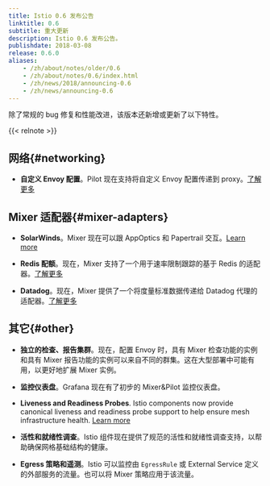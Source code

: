 ```yaml
---
title: Istio 0.6 发布公告
linktitle: 0.6
subtitle: 重大更新
description: Istio 0.6 发布公告。
publishdate: 2018-03-08
release: 0.6.0
aliases:
    - /zh/about/notes/older/0.6
    - /zh/about/notes/0.6/index.html
    - /zh/news/2018/announcing-0.6
    - /zh/news/announcing-0.6
---
```


除了常规的 bug 修复和性能改进，该版本还新增或更新了以下特性。

{{< relnote >}}

## 网络{#networking}

- **自定义 Envoy 配置**。Pilot 现在支持将自定义 Envoy 配置传递到 proxy。[了解更多](https://github.com/mandarjog/istioluawebhook)

## Mixer 适配器{#mixer-adapters}

- **SolarWinds**。Mixer 现在可以跟 AppOptics 和 Papertrail 交互。[Learn more](/zh/docs/reference/config/policy-and-telemetry/adapters/solarwinds/)

- **Redis 配额**。现在，Mixer 支持了一个用于速率限制跟踪的基于 Redis 的适配器。[了解更多](/zh/docs/reference/config/policy-and-telemetry/adapters/redisquota/)

- **Datadog**。现在，Mixer 提供了一个将度量标准数据传递给 Datadog 代理的适配器。[了解更多](/zh/docs/reference/config/policy-and-telemetry/adapters/datadog/)

## 其它{#other}

- **独立的检查、报告集群**。现在，配置 Envoy 时，具有 Mixer 检查功能的实例和具有 Mixer 报告功能的实例可以来自不同的群集。这在大型部署中可能有用，以更好地扩展 Mixer 实例。

- **监控仪表盘**。Grafana 现在有了初步的 Mixer&Pilot 监控仪表盘。

- **Liveness and Readiness Probes**. Istio components now provide canonical liveness and readiness probe support to help ensure mesh infrastructure health. [Learn more](/zh/docs/tasks/security/citadel-config/health-check/)
- **活性和就绪性调查**。Istio 组件现在提供了规范的活性和就绪性调查支持，以帮助确保网格基础结构的健康。

- **Egress 策略和遥测**。Istio 可以监控由 `EgressRule` 或 External Service 定义的外部服务的流量。也可以将 Mixer 策略应用于该流量。
